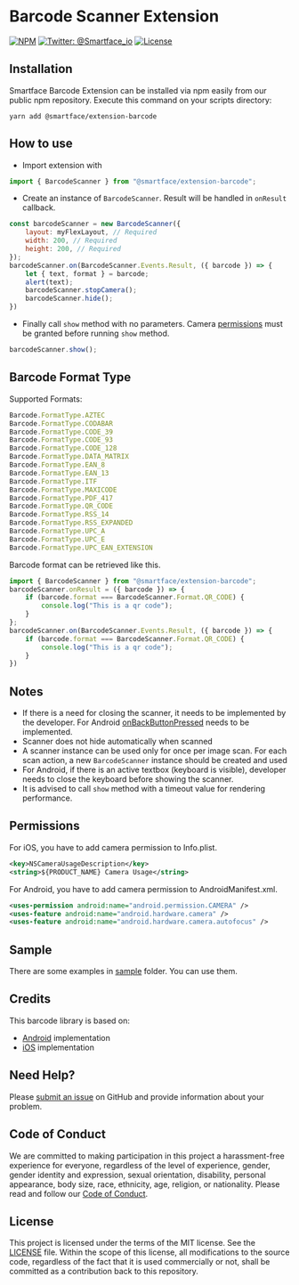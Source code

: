 # Barcode Scanner Extension
[![NPM](https://img.shields.io/npm/v/@smartface/extension-barcode?style=flat-square)](https://www.npmjs.com/package/@smartface/extension-barcode)
[![Twitter: @Smartface_io](https://img.shields.io/badge/contact-@Smartface_io-blue.svg?style=flat)](https://twitter.com/smartface_io)
[![License](https://img.shields.io/badge/license-MIT-green.svg?style=flat)](https://raw.githubusercontent.com/smartface/sf-extension-barcode/master/LICENSE)
## Installation
Smartface Barcode Extension can be installed via npm easily from our public npm repository. Execute this command on your scripts directory:
```shell
yarn add @smartface/extension-barcode
```
## How to use
- Import extension with
```javascript
import { BarcodeScanner } from "@smartface/extension-barcode";
```
- Create an instance of `BarcodeScanner`. Result will be handled in `onResult` callback.
```javascript
const barcodeScanner = new BarcodeScanner({
    layout: myFlexLayout, // Required
    width: 200, // Required
    height: 200, // Required
});
barcodeScanner.on(BarcodeScanner.Events.Result, ({ barcode }) => {
    let { text, format } = barcode;
    alert(text);
    barcodeScanner.stopCamera();
    barcodeScanner.hide();
})
```
- Finally call `show` method with no parameters. Camera [permissions](#permissions) must be granted before running `show` method.
```javascript
barcodeScanner.show();
```

## Barcode Format Type
Supported Formats:
```javascript
Barcode.FormatType.AZTEC
Barcode.FormatType.CODABAR
Barcode.FormatType.CODE_39
Barcode.FormatType.CODE_93
Barcode.FormatType.CODE_128
Barcode.FormatType.DATA_MATRIX
Barcode.FormatType.EAN_8
Barcode.FormatType.EAN_13
Barcode.FormatType.ITF
Barcode.FormatType.MAXICODE
Barcode.FormatType.PDF_417
Barcode.FormatType.QR_CODE
Barcode.FormatType.RSS_14
Barcode.FormatType.RSS_EXPANDED
Barcode.FormatType.UPC_A
Barcode.FormatType.UPC_E
Barcode.FormatType.UPC_EAN_EXTENSION
```

Barcode format can be retrieved like this.
```javascript
import { BarcodeScanner } from "@smartface/extension-barcode";
barcodeScanner.onResult = ({ barcode }) => {
    if (barcode.format === BarcodeScanner.Format.QR_CODE) {
        console.log("This is a qr code");
    }
};
barcodeScanner.on(BarcodeScanner.Events.Result, ({ barcode }) => {
    if (barcode.format === BarcodeScanner.Format.QR_CODE) {
        console.log("This is a qr code");
    }
})
```
## Notes
- If there is a need for closing the scanner, it needs to be implemented by the developer. For Android [onBackButtonPressed](http://ref.smartface.io/#!/api/UI.Page-event-onBackButtonPressed) needs to be implemented.
- Scanner does not hide automatically when scanned
- A scanner instance can be used only for once per image scan. For each scan action, a new `BarcodeScanner` instance should be created and used
- For Android, if there is an active textbox (keyboard is visible), developer needs to close the keyboard before showing the scanner.
- It is advised to call `show` method with a timeout value for rendering performance.

## Permissions
 For iOS, you have to add camera permission to Info.plist.
```xml
<key>NSCameraUsageDescription</key>
<string>${PRODUCT_NAME} Camera Usage</string>
```
For Android, you have to add camera permission to AndroidManifest.xml.
```xml
<uses-permission android:name="android.permission.CAMERA" />
<uses-feature android:name="android.hardware.camera" />
<uses-feature android:name="android.hardware.camera.autofocus" />
```
## Sample
There are some examples in [sample](./sample) folder. You can use them.
## Credits
This barcode library is based on:
- [Android](https://github.com/dm77/barcodescanner) implementation
- [iOS](https://github.com/TheLevelUp/ZXingObjC) implementation
## Need Help?
Please [submit an issue](https://github.com/smartface/sf-extension-barcode/issues) on GitHub and provide information about your problem.
## Code of Conduct
We are committed to making participation in this project a harassment-free experience for everyone, regardless of the level of experience, gender, gender identity and expression, sexual orientation, disability, personal appearance, body size, race, ethnicity, age, religion, or nationality.
Please read and follow our [Code of Conduct](https://github.com/smartface/sf-extension-barcode/blob/master/CODE_OF_CONDUCT.md).
## License
This project is licensed under the terms of the MIT license. See the [LICENSE](https://raw.githubusercontent.com/smartface/sf-extension-barcode/master/LICENSE) file. Within the scope of this license, all modifications to the source code, regardless of the fact that it is used commercially or not, shall be committed as a contribution back to this repository.

